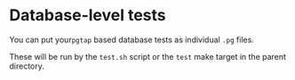 # Database-level tests

You can put your`pgtap` based database tests as individual `.pg` files.

These will be run by the `test.sh` script or the `test` make target in the parent directory.
